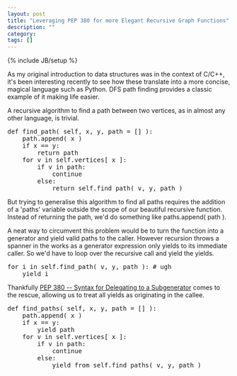 ```yaml
---
layout: post
title: "Leveraging PEP 380 for more Elegant Recursive Graph Functions"
description: ""
category: 
tags: []
---
```

{% include JB/setup %}

As my original introduction to data structures was in the context of C/C++, it's been interesting recently to see how these translate into a more concise, magical language such as Python. DFS path finding provides a classic example of it making life easier.

A recursive algorithm to find a path between two vertices, as in almost any other language, is trivial.

<pre>
def find_path( self, x, y, path = [] ):
    path.append( x )
    if x == y:
        return path
    for v in self.vertices[ x ]:
        if v in path:
            continue
        else:
            return self.find_path( v, y, path )
</pre>

But trying to generalise this algorithm to find all paths requires the addition of a 'paths' variable outside the scope of our beautiful recursive function. Instead of returning the path, we'd do something like paths.append( path ).

A neat way to circumvent this problem would be to turn the function into a generator and yield valid paths to the caller. However recursion throws a spanner in the works as a generator expression only yields to its immediate caller. So we'd have to loop over the recursive call and yield the yields.

<pre>
for i in self.find_path( v, y, path ): # ugh
    yield i
</pre>

Thankfully [PEP 380 -- Syntax for Delegating to a Subgenerator](http://legacy.python.org/dev/peps/pep-0380/) comes to the rescue, allowing us to treat all yields as originating in the callee.

<pre>
def find_paths( self, x, y, path = [] ):
    path.append( x )
    if x == y:
        yield path
    for v in self.vertices[ x ]:
        if v in path:
            continue
        else:
            yield from self.find_paths( v, y, path )
</pre>
